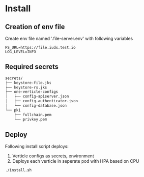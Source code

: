 # Install

## Creation of env file
Create env file named '.file-server.env' with following variables

```
FS_URL=https://file.iudx.test.io
LOG_LEVEL=INFO
```

## Required secrets

```sh
secrets/
├── keystore-file.jks
├── keystore-rs.jks
├── one-verticle-configs
│   ├── config-apiserver.json
│   ├── config-authenticator.json
│   └── config-database.json
└── pki
    ├── fullchain.pem
    └── privkey.pem
```
## Deploy
Following install script deploys:
1. Verticle configs as secrets, environment
2. Deploys each verticle in seperate pod with HPA based on CPU
```sh
./install.sh
```
